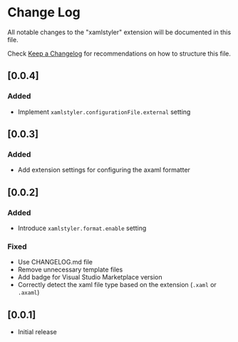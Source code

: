 # Change Log

All notable changes to the "xamlstyler" extension will be documented in this file.

Check [Keep a Changelog](http://keepachangelog.com/) for recommendations on how to structure this file.

## [0.0.4]

### Added
- Implement `xamlstyler.configurationFile.external` setting

## [0.0.3]

### Added
- Add extension settings for configuring the axaml formatter

## [0.0.2]

### Added
- Introduce `xamlstyler.format.enable` setting

### Fixed
- Use CHANGELOG.md file
- Remove unnecessary template files
- Add badge for Visual Studio Marketplace version
- Correctly detect the xaml file type based on the extension (`.xaml` or `.axaml`)

## [0.0.1]

- Initial release
